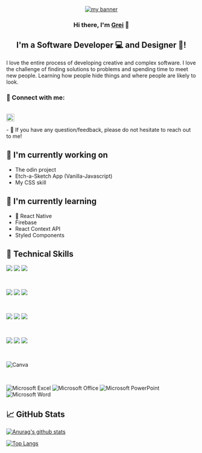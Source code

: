 <p align="center">
  <a href="https://www.yushi.dev/" target="_blank" rel="noreferrer"><img src="https://github.com/user-attachments/assets/be66fd34-978c-40d5-ad16-1f4b15ec7fcb" alt="my banner"></a>
</p>


<h3 align="center">
Hi there, I'm <a href="#" target="_blank" rel="noreferrer">Grei</a> 👋
</h3>

<h2 align="center">
I'm a Software Developer 💻 and Designer 🎨!
</h2> 

I love the entire process of developing creative and complex software. I love the challenge of finding solutions to problems and spending time to meet new people. Learning how people hide things and where people are likely to look.

### 🤝 Connect with me:
</br>
<a href="https://www.linkedin.com/in/greisonbarcelo/"><img align="left" src="https://github.com/yushi1007/yushi1007/blob/main/images/linkedin.svg" alt=”icon | LinkedIn” width="21px"/></a>
</br>
</br>
- 💬 If you have any question/feedback, please do not hesitate to reach out to me!

## 🔭 I'm currently working on

- The odin project
- Etch-a-Sketch App (Vanilla-Javascript)
- My CSS skill

## 🌱 I'm currently learning

- 📱 React Native
- Firebase
- React Context API
- Styled Components  

## 💼 Technical Skills

![](https://img.shields.io/badge/Code-React-informational?style=flat&logo=react&color=61DAFB)
![](https://img.shields.io/badge/Code-JavaScript-informational?style=flat&logo=JavaScript&color=F7DF1E)
![](https://img.shields.io/badge/Code-HTML5-informational?style=flat&logo=HTML5&color=E34F26)

</br>

![](https://img.shields.io/badge/Oracle-F80000?style=for-the-badge&logo=oracle&logoColor=white)
![](https://img.shields.io/badge/mysql-4479A1.svg?style=for-the-badge&logo=mysql&logoColor=white)
![](https://img.shields.io/badge/php-%23777BB4.svg?style=for-the-badge&logo=php&logoColor=white)

</br>

![](https://img.shields.io/badge/git-%23F05033.svg?style=for-the-badge&logo=git&logoColor=white)
![](https://img.shields.io/badge/github-%23121011.svg?style=for-the-badge&logo=github&logoColor=white)
![](https://img.shields.io/badge/gitlab-%23181717.svg?style=for-the-badge&logo=gitlab&logoColor=white)

</br>

![](https://img.shields.io/badge/Style-Bootstrap-informational?style=flat&logo=Bootstrap&color=7952B3)
![](https://img.shields.io/badge/Style-CSS3-informational?style=flat&logo=CSS3&color=1572B6)
![](https://img.shields.io/badge/Style-styled--components-informational?style=flat&logo=styled-components&color=DB7093)

</br>

![Canva](https://img.shields.io/badge/Canva-%2300C4CC.svg?style=for-the-badge&logo=Canva&logoColor=white)

</br>

![Microsoft Excel](https://img.shields.io/badge/Microsoft_Excel-217346?style=for-the-badge&logo=microsoft-excel&logoColor=white)
![Microsoft Office](https://img.shields.io/badge/Microsoft_Office-D83B01?style=for-the-badge&logo=microsoft-office&logoColor=white)
![Microsoft PowerPoint](https://img.shields.io/badge/Microsoft_PowerPoint-B7472A?style=for-the-badge&logo=microsoft-powerpoint&logoColor=white)
![Microsoft Word](https://img.shields.io/badge/Microsoft_Word-2B579A?style=for-the-badge&logo=microsoft-word&logoColor=white)


<!-- ## 📝 Latest Blog Posts

- [Deploy Rails API Backend to Heroku and React Frontend to Netlify](https://yushi95.medium.com/deploy-rails-api-backend-to-heroku-and-react-frontend-to-netlify-b515239d5022)
- [Animation Login Popup Form by Using React State Hook and CSS](https://medium.com/geekculture/animation-login-popup-form-by-using-react-state-hook-and-css-7ecf803f1fa9)
- [Checklist ✅ for Rails Application](https://yushi95.medium.com/checklist-for-rails-application-30868cb4f48b)
- [Self and Operator in Ruby](https://blog.usejournal.com/self-in-ruby-5e8a91fa4602) -->

## 📈 GitHub Stats 

[![Anurag's github stats](https://github-readme-stats.vercel.app/api?username=greisonbarcelo)](https://github.com/greisonbarcelo)

[![Top Langs](https://github-readme-stats.vercel.app/api/top-langs/?username=greisonbarcelo&layout=compact)](https://github.com/greisonbarcelo)

<!-- [![Visitors](https://visitor-badge.glitch.me/badge?page_id=greisonbarcelo.greisonbarcelo)](https://www.yushi.dev/) -->
